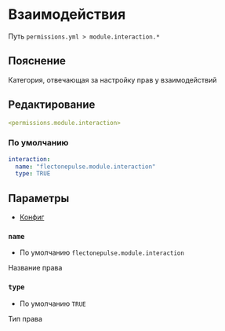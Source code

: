 # Взаимодействия
Путь `permissions.yml > module.interaction.*`

## Пояснение
Категория, отвечающая за настройку прав у взаимодействий

## Редактирование
```yaml
<permissions.module.interaction>
```

### По умолчанию
```yaml
interaction:
  name: "flectonepulse.module.interaction"
  type: TRUE
```

## Параметры

- [Конфиг](/en/config/module/interaction/)

### `name`
- По умолчанию `flectonepulse.module.interaction`

Название права

### `type`
- По умолчанию `TRUE`

Тип права

<!--@include: @/en/parts/permission.md-->

